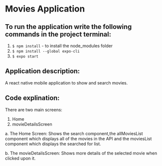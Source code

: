 # Movies Application

## To run the application write the following commands in the project terminal:
1. `$ npm install` - to install the node_modules folder
2. `$ npm install --global expo-cli`
3. `$ expo start`

## Application description: 
A react native mobile application to show and search movies.

## Code explination: 
There are two main screens: 
1. Home
2. movieDetailsScreen 

a. The Home Screen: Shows the search component,the allMoviesList component which displays all of the movies in the API and the moviesList component which displays the searched for list.

b. The movieDetailsScreen: Shows more details of the selected movie when clicked upon it.
